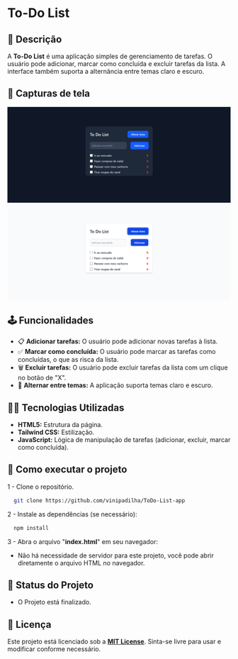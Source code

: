 
# To-Do List

## 📖 Descrição
A **To-Do List** é uma aplicação simples de gerenciamento de tarefas. O usuário pode adicionar, marcar como concluída e excluir tarefas da lista. A interface também suporta a alternância entre temas claro e escuro.

## 📸 Capturas de tela
<img src="/screenshot/img1.png"/>
<img src="/screenshot/img2.png"/>

## 🕹️ Funcionalidades

- 📋 **Adicionar tarefas:** O usuário pode adicionar novas tarefas à lista.
- ✅ **Marcar como concluída:** O usuário pode marcar as tarefas como concluídas, o que as risca da lista.
- 🗑️ **Excluir tarefas:** O usuário pode excluir tarefas da lista com um clique no botão de "X".
- 🌙 **Alternar entre temas:** A aplicação suporta temas claro e escuro.
  
## 👨‍💻 Tecnologias Utilizadas

- **HTML5:** Estrutura da página.
- **Tailwind CSS:** Estilização.
- **JavaScript:** Lógica de manipulação de tarefas (adicionar, excluir, marcar como concluída).


## 🎰 Como executar o projeto

1 - Clone o repositório.

```bash
  git clone https://github.com/vinipadilha/ToDo-List-app

```
2 - Instale as dependências (se necessário):
```bash
  npm install

```
3 - Abra o arquivo "**index.html**" em seu navegador:
- Não há necessidade de servidor para este projeto, você pode abrir diretamente o arquivo HTML no navegador.

## 🚧 Status do Projeto
- O Projeto está finalizado.
    
## 🧾 Licença
Este projeto está licenciado sob a **[MIT License](https://choosealicense.com/licenses/mit/)**. Sinta-se livre para usar e modificar conforme necessário.



